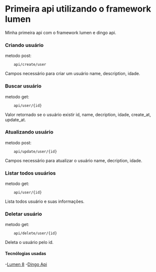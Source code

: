 # Primeira api utilizando o framework lumen

Minha primeira api com o framework lumen e dingo api.

### Criando usuário
metodo post:
```
    api/create/user
```

Campos necessário para criar um usuário name, description, idade.

### Buscar usuário

metodo get: 
```
    api/user/{id}
```
Valor retornado se o usuário existir id, name, decription, idade, create_at, update_at.

### Atualizando usuário

metodo post:
```
    api/update/user/{id}
```
Campos necessário para atualizar o usuário name, decription, idade.

### Listar todos usuários

metodo get:
```
    api/user/{id}
```

Lista todos usuário e suas informações.

### Deletar usuário

metodo get:
```
    api/delete/user/{id}
```

Deleta o usuário pelo id.

#### Tecnólogias usadas

-[Lumen 8](https://github.com/laravel/lumen)
-[Dingo Api](https://github.com/dingo/api)
